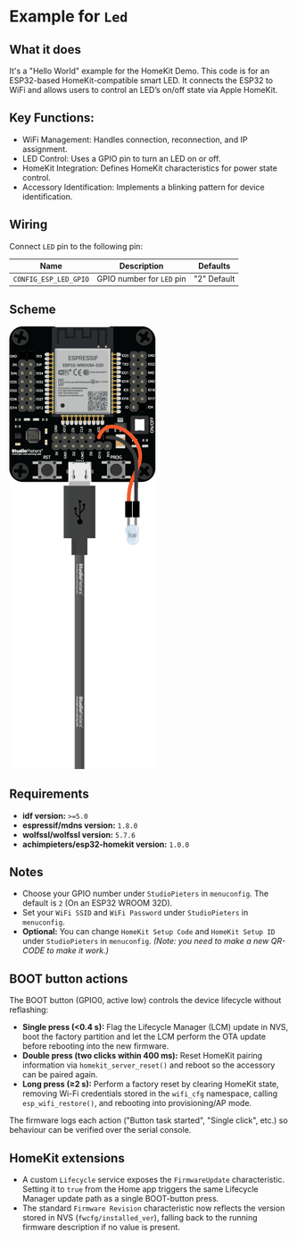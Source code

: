 # Example for `Led`

## What it does

It's a "Hello World" example for the HomeKit Demo. This code is for an ESP32-based HomeKit-compatible smart LED. It connects the ESP32 to WiFi and allows users to control an LED’s on/off state via Apple HomeKit.

## Key Functions:
- WiFi Management: Handles connection, reconnection, and IP assignment.
- LED Control: Uses a GPIO pin to turn an LED on or off.
- HomeKit Integration: Defines HomeKit characteristics for power state control.
- Accessory Identification: Implements a blinking pattern for device identification.

## Wiring

Connect `LED` pin to the following pin:

| Name | Description | Defaults |
|------|-------------|----------|
| `CONFIG_ESP_LED_GPIO` | GPIO number for `LED` pin | "2" Default |

## Scheme

![HomeKit LED](https://raw.githubusercontent.com/AchimPieters/esp32-homekit-demo/refs/heads/main/examples/led/scheme.png)

## Requirements

- **idf version:** `>=5.0`
- **espressif/mdns version:** `1.8.0`
- **wolfssl/wolfssl version:** `5.7.6`
- **achimpieters/esp32-homekit version:** `1.0.0`

## Notes

- Choose your GPIO number under `StudioPieters` in `menuconfig`. The default is `2` (On an ESP32 WROOM 32D).
- Set your `WiFi SSID` and `WiFi Password` under `StudioPieters` in `menuconfig`.
- **Optional:** You can change `HomeKit Setup Code` and `HomeKit Setup ID` under `StudioPieters` in `menuconfig`. _(Note: you need to make a new QR-CODE to make it work.)_

## BOOT button actions

The BOOT button (GPIO0, active low) controls the device lifecycle without reflashing:

- **Single press (<0.4 s):** Flag the Lifecycle Manager (LCM) update in NVS, boot the factory partition and let the LCM perform the OTA update before rebooting into the new firmware.
- **Double press (two clicks within 400 ms):** Reset HomeKit pairing information via `homekit_server_reset()` and reboot so the accessory can be paired again.
- **Long press (≥2 s):** Perform a factory reset by clearing HomeKit state, removing Wi-Fi credentials stored in the `wifi_cfg` namespace, calling `esp_wifi_restore()`, and rebooting into provisioning/AP mode.

The firmware logs each action ("Button task started", "Single click", etc.) so behaviour can be verified over the serial console.

## HomeKit extensions

- A custom `Lifecycle` service exposes the `FirmwareUpdate` characteristic. Setting it to `true` from the Home app triggers the same Lifecycle Manager update path as a single BOOT-button press.
- The standard `Firmware Revision` characteristic now reflects the version stored in NVS (`fwcfg/installed_ver`), falling back to the running firmware description if no value is present.
